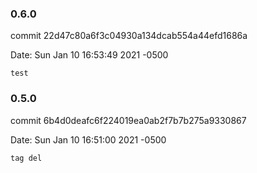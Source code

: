 ### 0.6.0

commit 22d47c80a6f3c04930a134dcab554a44efd1686a

Date:   Sun Jan 10 16:53:49 2021 -0500

    test

### 0.5.0

commit 6b4d0deafc6f224019ea0ab2f7b7b275a9330867

Date:   Sun Jan 10 16:51:00 2021 -0500

    tag del

